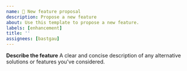 ```yaml
---
name: 🚀 New feature proposal
description: Propose a new feature
about: Use this template to propose a new feature.
labels: [enhancement]
title: ''
assignees: [bastgau]
---
```


**Describe the feature**
A clear and concise description of any alternative solutions or features you've considered.
